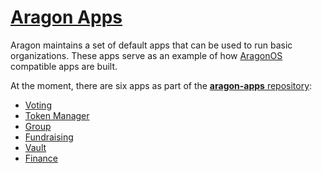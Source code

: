 # [Aragon Apps](https://github.com/aragon/aragon-apps)

Aragon maintains a set of default apps that can be used to run basic organizations. These apps serve as an example of how [AragonOS](../AragonOS.md) compatible apps are built.

At the moment, there are six apps as part of the [**aragon-apps** repository](https://github.com/aragon/aragon-apps):

- [Voting](voting.md)
- [Token Manager](token-manager.md)
- [Group](group.md)
- [Fundraising](fundraising.md)
- [Vault](vault.md)
- [Finance](finance.md)
